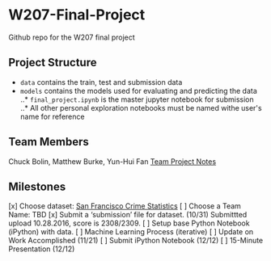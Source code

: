 # W207-Final-Project

Github repo for the W207 final project

## Project Structure

* `data` contains the train, test and submission data
* `models` contains the models used for evaluating and predicting the data
..* `final_project.ipynb` is the master jupyter notebook for submission
..* All other personal exploration notebooks must be named withe user's name for reference

##  Team Members
Chuck Bolin, Matthew Burke, Yun-Hui Fan
[Team Project Notes](https://docs.google.com/document/d/16uY0wvZgnm3ptQBbRHqWBv3gerEtAzFRh9aYMUBRZ3g/edit?ts=5813f598)

## Milestones

[x] Choose dataset: [San Francisco Crime Statistics](https://www.kaggle.com/c/sf-crime)
[ ] Choose a Team Name: TBD
[x] Submit a ‘submission’ file for dataset. (10/31) Submittted upload 10.28.2016, score is 2308/2309.
[ ] Setup base Python Notebook (iPython) with data.
[ ] Machine Learning Process (iterative)
[ ] Update on Work Accomplished (11/21)
[ ] Submit iPython Notebook (12/12)
[ ] 15-Minute Presentation (12/12)

